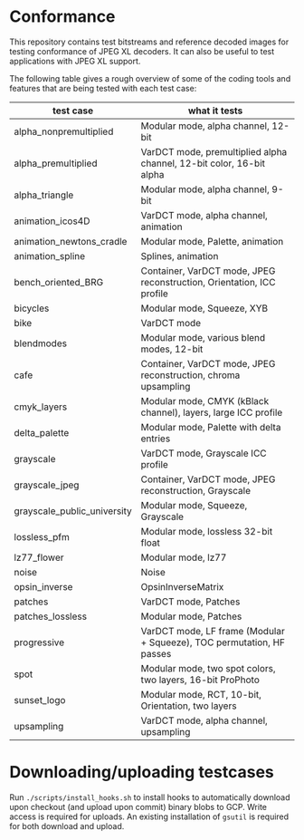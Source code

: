 # Conformance
This repository contains test bitstreams and reference decoded images for testing conformance of JPEG XL decoders.
It can also be useful to test applications with JPEG XL support.

The following table gives a rough overview of some of the coding tools and features that are being tested with each test case:

| test case  	| what it tests	|
|---	|---	|
| alpha_nonpremultiplied | Modular mode, alpha channel, 12-bit |
| alpha_premultiplied | VarDCT mode, premultiplied alpha channel, 12-bit color, 16-bit alpha |
| alpha_triangle  |  Modular mode, alpha channel, 9-bit |
| animation_icos4D  |  VarDCT mode, alpha channel, animation |
| animation_newtons_cradle | Modular mode, Palette, animation |
| animation_spline | Splines, animation |
| bench_oriented_BRG | Container, VarDCT mode, JPEG reconstruction, Orientation, ICC profile |
| bicycles | Modular mode, Squeeze, XYB |
| bike | VarDCT mode |
| blendmodes | Modular mode, various blend modes, 12-bit |
| cafe | Container, VarDCT mode, JPEG reconstruction, chroma upsampling |
| cmyk_layers | Modular mode, CMYK (kBlack channel), layers, large ICC profile |
| delta_palette | Modular mode, Palette with delta entries |
| grayscale | VarDCT mode, Grayscale ICC profile |
| grayscale_jpeg | Container, VarDCT mode, JPEG reconstruction, Grayscale |
| grayscale_public_university | Modular mode, Squeeze, Grayscale |
| lossless_pfm | Modular mode, lossless 32-bit float |
| lz77_flower | Modular mode, lz77 |
| noise | Noise |
| opsin_inverse | OpsinInverseMatrix |
| patches | VarDCT mode, Patches |
| patches_lossless | Modular mode, Patches |
| progressive | VarDCT mode, LF frame (Modular + Squeeze), TOC permutation, HF passes |
| spot | Modular mode, two spot colors, two layers, 16-bit ProPhoto |
| sunset_logo | Modular mode, RCT, 10-bit, Orientation, two layers |
| upsampling | VarDCT mode, alpha channel, upsampling |

# Downloading/uploading testcases
Run `./scripts/install_hooks.sh` to install hooks to automatically download upon checkout (and upload upon commit)
binary blobs to GCP. Write access is required for uploads. An existing installation of `gsutil` is required for both
download and upload.
